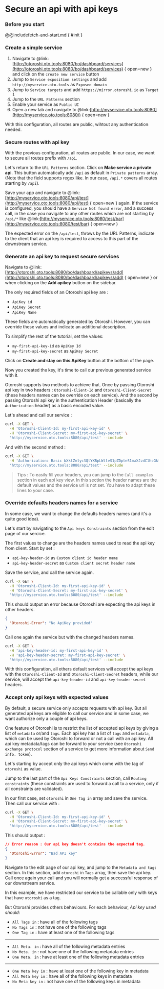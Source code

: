 # Secure an api with api keys

### Before you start

@@include[fetch-and-start.md](../includes/fetch-and-start.md) { #init }

### Create a simple service 

1. Navigate to @link:[http://otoroshi.oto.tools:8080/bo/dashboard/services](http://otoroshi.oto.tools:8080/bo/dashboard/services) { open=new } and click on the `create new service` button
2. Jump to `Service exposition settings` and add `http://myservice.oto.tools` as `Exposed domain`
3. Jump to `Service targets` and add `https://mirror.otoroshi.io` as `Target 1`
4. Jump to the `URL Patterns` section
5. Enable your service as `Public UI`
6. Open a new tab and navigate to @link:[http://myservice.oto.tools:8080](http://myservice.oto.tools:8080/) { open=new }

With this configuration, all routes are public, wihtout any authentication needed.

### Secure routes with api key

With the previous configuration, all routes are public. In our case, we want to secure all routes prefix with `/api`.

Let's return to the `URL Patterns` section. 
Click on **Make service a private api**. This button automatically add `/api` as default in `Private patterns` array. (Note that the field supports regex like. In our case, `/api.*` covers all routes starting by `/api`).

Save your app and navigate to @link:[http://myservice.oto.tools:8080/api/test](http://myservice.oto.tools:8080/api/test) { open=new } again. If the service is configured, you should have a `Service Not found error`, and a success call, in the case you navigate to any other routes which are not starting by `/api/*` like @link:[http://myservice.oto.tools:8080/test/bar](http://myservice.oto.tools:8080/test/bar) { open=new }

The expected error on the `/api/test`, throws by the URL Patterns, indicate to the client that an api key is required to access to this part of the downstream service.

### Generate an api key to request secure services

Navigate to @link:[http://otoroshi.oto.tools:8080/bo/dashboard/apikeys/add](http://otoroshi.oto.tools:8080/bo/dashboard/apikeys/add) { open=new } or when clicking on the **Add apikey** button on the sidebar.

The only required fields of an Otoroshi api key are : 

* `ApiKey id`
* `ApiKey Secret`
* `ApiKey Name`

These fields are automatically generated by Otoroshi. However, you can override these values and indicate an additional description.

To simplify the rest of the tutorial, set the values:

* `my-first-api-key-id` as `ApiKey Id`
* `my-first-api-key-secret` as `ApiKey Secret`

Click on **Create and stay on this ApiKey** button at the bottom of the page.

Now you created the key, it's time to call our previous generated service with it.

Otoroshi supports two methods to achieve that. 
Once by passing Otoroshi api key in two headers : `Otoroshi-Client-Id` and `Otoroshi-Client-Secret` (these headers names can be override on each service).
And the second by passing Otoroshi api key in the authentication Header (basically the `Authorization` header) as a basic encoded value.

Let's ahead and call our service :

```sh
curl -X GET \
  -H 'Otoroshi-Client-Id: my-first-api-key-id' \
  -H 'Otoroshi-Client-Secret: my-first-api-key-secret' \
  'http://myservice.oto.tools:8080/api/test' --include
```

And with the second method :

```sh
curl -X GET \
  -H 'Authorization: Basic bXktZmlyc3QtYXBpLWtleS1pZDpteS1maXJzdC1hcGkta2V5LXNlY3JldA==' \
  'http://myservice.oto.tools:8080/api/test' --include
```

> Tips : To easily fill your headers, you can jump to the `Call examples` section in each api key view. In this section the header names are the default values and the service url is not set. You have to adapt these lines to your case. 

### Override defaults headers names for a service

In some case, we want to change the defaults headers names (and it's a quite good idea).

Let's start by navigating to the `Api keys Constraints` section from the edit page of our sercice.

The first values to change are the headers names used to read the api key from client. Start by set :

* `api-key-header-id` as `Custom client id header name`
* `api-key-header-secret` as `Custom client secret header name`

Save the service, and call the service again.

```sh
curl -X GET \
  -H 'Otoroshi-Client-Id: my-first-api-key-id' \
  -H 'Otoroshi-Client-Secret: my-first-api-key-secret' \
  'http://myservice.oto.tools:8080/api/test' --include
```

This should output an error because Otoroshi are expecting the api keys in other headers.

```json
{
  "Otoroshi-Error": "No ApiKey provided"
}
```

Call one again the service but with the changed headers names.

```sh
curl -X GET \
  -H 'api-key-header-id: my-first-api-key-id' \
  -H 'api-key-header-secret: my-first-api-key-secret' \
  'http://myservice.oto.tools:8080/api/test' --include
```

With this configuration, all others default services will accept the api keys with the `Otoroshi-Client-Id` and `Otoroshi-Client-Secret` headers, while our service, will accept the `api-key-header-id` and `api-key-header-secret` headers.

### Accept only api keys with expected values

By default, a secure service only accepts requests with api key. But all generated api keys are eligible to call our service and in some case, we want authorize only a couple of api keys.

One feature of Otoroshi is to restrict the list of accepted api keys by giving a list of `metadata` or/and `tags`. Each api key has a list of `tags` and `metadata`, which can be used by Otoroshi to forward or not a call with an api key. All api key metadata/tags can be forward to your service (see `Otoroshi exchange protocol` section of a service to get more information about `Send info. token`).

Let's starting by accept only the api keys which come with the tag of `otoroshi` as value.

Jump to the last part of the `Api Keys Constraints` section, call `Routing constraints` (these constraints are used to forward a call to a service, only if all constraints are validated).

In our first case, set `otoroshi` in `One Tag in` array and save the service.
Then call our service with :
```sh
curl -X GET \
  -H 'Otoroshi-Client-Id: my-first-api-key-id' \
  -H 'Otoroshi-Client-Secret: my-first-api-key-secret' \
  'http://myservice.oto.tools:8080/api/test' --include
```

This should output :
```json
// Error reason : Our api key doesn't contains the expected tag.
{
  "Otoroshi-Error": "Bad API key"
}
```

Navigate to the edit page of our api key, and jump to the `Metadata and tags` section.
In this section, add `otoroshi` in `Tags` array, then save the api key. Call once again your call and you will normally get a successful response of our downstream service.

In this example, we have restricted our service to be callable only with keys that have `otoroshi` as a tag.

But Otoroshi provides others behaviours. For each behaviour, *Api key used should*:

* `All Tags in` : have all of the following tags
* `No Tags in` : not have one of the following tags
* `One Tag in` : have at least one of the following tags

---

* `All Meta. in` : have all of the following metadata entries
* `No Meta. in` : not have one of the following metadata entries
* `One Meta. in` : have at least one of the following metadata entries
  
----

* `One Meta key in` : have at least one of the following key in metadata
* `All Meta key in` : have all of the following keys in metadata
* `No Meta key in` : not have one of the following keys in metadata